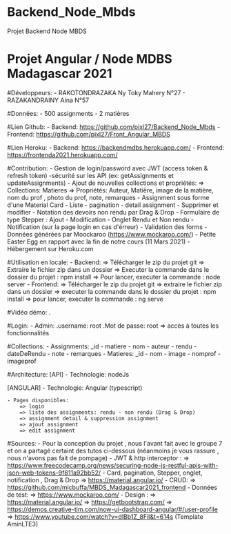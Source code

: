 # Backend_Node_Mbds
Projet Backend Node MBDS

# Projet Angular / Node MDBS Madagascar 2021

#Développeurs:
	- RAKOTONDRAZAKA Ny Toky Mahery N°27
	- RAZAKANDRAINY Aina N°57

#Données:
	- 500 assignments
	- 2 matières
	
#Lien Github:
	- Backend: https://github.com/pixl27/Backend_Node_Mbds
	- Frontend: https://github.com/pixl27/Front_Angular_MBDS
	
#Lien Heroku:
	- Backend: https://backendmdbs.herokuapp.com/
	- Frontend: https://frontenda2021.herokuapp.com/

#Contribution:
	- Gestion de login/password avec JWT (access token & refresh token)
	-sécurité sur les API (ex: getAssignments et updateAssignments)
	- Ajout de nouvelles collections et propriétés: 
		=> Collections: Matieres
		=> Propriétés: Auteur, Matière, image de la matière, nom du prof , photo du prof, note, remarques
	- Assignment sous forme d'une Material Card
	- Liste - pagination - detail assignment - Supprimer et modifier
	- Notation des devoirs non rendu par Drag & Drop 
	- Formulaire de type Stepper : Ajout - Modification
	-  Onglet Rendu et Non rendu
	- Notification (sur la page login en cas d'érreur)
	- Validation des forms 
	- Données générées par Moockaroo (https://www.mockaroo.com/)
	- Petite Easter Egg en rapport avec la fin de notre cours (11 Mars 2021)
	- Hébergement sur Heroku.com

#Utilisation en locale:
	- Backend:
		=> Télécharger le zip du projet git
		=> Extraire le fichier zip dans un dossier
		=> Executer la commande dans le dossier du projet : npm install
		=> Pour lancer, executer la commande : node server
	- Frontend:
		=> Télécharger le zip du projet git
		=> extraire le fichier zip dans un dossier
		=> executer la commande dans le dossier du projet : npm install
		=> pour lancer, executer la commande : ng serve

#Vidéo démo:
	.
		
#Login:
	- Admin:
			.username: root
			.Mot de passe: root
		=> accès à toutes les fonctionnalités

#Collections:
	- Assignments: _id - matiere - nom - auteur - rendu - dateDeRendu - note - remarques
	- Matieres: _id - nom - image - nomprof - imageprof


#Architecture:
[API]
	- Technologie: nodeJs 

[ANGULAR]
	- Technologie: Angular (typescript)

	- Pages disponibles:
		=> login
		=> liste des assignments: rendu - non rendu (Drag & Drop)
		=> assignment detail & suppression assignment
		=> ajout assignment
		=> edit assignment
		
#Sources:
	- Pour la conception du projet , nous l'avant fait avec le groupe 7 et on a partagé certaint des tutos ci-dessous (néanmoins je vous rassure , nous n'avons pas fait de pompage)
	- JWT & http interceptor : 
		=> https://www.freecodecamp.org/news/securing-node-js-restful-apis-with-json-web-tokens-9f811a92bb52/
	- Card, pagination, Stepper, onglet, notification , Drag & Drop
		=> https://material.angular.io/
	- CRUD:
		=> https://github.com/micbuffa/MBDS_Madagascar2021_frontend
	- Données de test: 
		=> https://www.mockaroo.com/
	- Design :
		=> https://material.angular.io/
		=> https://getbootstrap.com/
		=> https://demos.creative-tim.com/now-ui-dashboard-angular/#/user-profile
	    => https://www.youtube.com/watch?v=dlBb1Z_8FiI&t=614s (Template AminLTE3)
		
